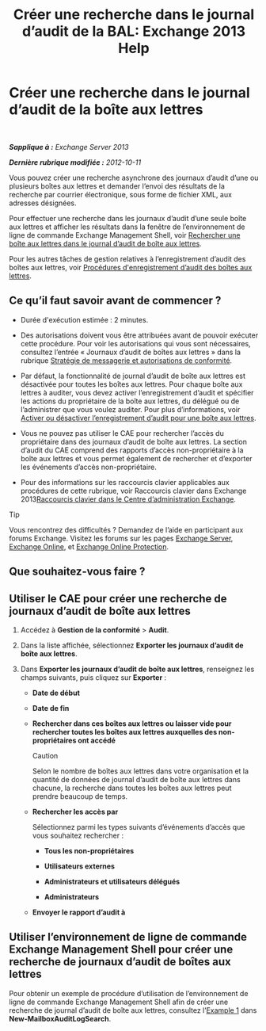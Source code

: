 ﻿---
title: 'Créer une recherche dans le journal d’audit de la BAL: Exchange 2013 Help'
TOCTitle: Créer une recherche dans le journal d’audit de la boîte aux lettres
ms:assetid: 48ba22cf-b1f2-4dbc-98fc-fed22d97db14
ms:mtpsurl: https://technet.microsoft.com/fr-fr/library/Ff461929(v=EXCHG.150)
ms:contentKeyID: 50478026
ms.date: 04/24/2018
mtps_version: v=EXCHG.150
ms.translationtype: HT
---

# Créer une recherche dans le journal d’audit de la boîte aux lettres

 

_**Sapplique à :** Exchange Server 2013_

_**Dernière rubrique modifiée :** 2012-10-11_

Vous pouvez créer une recherche asynchrone des journaux d’audit d’une ou plusieurs boîtes aux lettres et demander l’envoi des résultats de la recherche par courrier électronique, sous forme de fichier XML, aux adresses désignées.

Pour effectuer une recherche dans les journaux d’audit d’une seule boîte aux lettres et afficher les résultats dans la fenêtre de l’environnement de ligne de commande Exchange Management Shell, voir [Rechercher une boîte aux lettres dans le journal d’audit de boîte aux lettres](search-the-mailbox-audit-log-for-a-mailbox-exchange-2013-help.md).

Pour les autres tâches de gestion relatives à l’enregistrement d’audit des boîtes aux lettres, voir [Procédures d'enregistrement d’audit des boîtes aux lettres](mailbox-audit-logging-procedures-exchange-2013-help.md).

## Ce qu’il faut savoir avant de commencer ?

  - Durée d'exécution estimée : 2 minutes.

  - Des autorisations doivent vous être attribuées avant de pouvoir exécuter cette procédure. Pour voir les autorisations qui vous sont nécessaires, consultez l’entrée « Journaux d’audit de boîtes aux lettres » dans la rubrique [Stratégie de messagerie et autorisations de conformité](messaging-policy-and-compliance-permissions-exchange-2013-help.md).

  - Par défaut, la fonctionnalité de journal d’audit de boîte aux lettres est désactivée pour toutes les boîtes aux lettres. Pour chaque boîte aux lettres à auditer, vous devez activer l’enregistrement d’audit et spécifier les actions du propriétaire de la boîte aux lettres, du délégué ou de l’administrer que vous voulez auditer. Pour plus d’informations, voir [Activer ou désactiver l’enregistrement d’audit pour une boîte aux lettres](enable-or-disable-mailbox-audit-logging-for-a-mailbox-exchange-2013-help.md).

  - Vous ne pouvez pas utiliser le CAE pour rechercher l’accès du propriétaire dans des journaux d’audit de boîte aux lettres. La section d’audit du CAE comprend des rapports d’accès non-propriétaire à la boîte aux lettres et vous permet également de rechercher et d’exporter les événements d’accès non-propriétaire.

  - Pour des informations sur les raccourcis clavier applicables aux procédures de cette rubrique, voir Raccourcis clavier dans Exchange 2013[Raccourcis clavier dans le Centre d’administration Exchange](keyboard-shortcuts-in-the-exchange-admin-center-exchange-online-protection-help.md).

> [!TIP]
> Vous rencontrez des difficultés ? Demandez de l’aide en participant aux forums Exchange. Visitez les forums sur les pages <a href="https://go.microsoft.com/fwlink/p/?linkid=60612">Exchange Server</a>, <a href="https://go.microsoft.com/fwlink/p/?linkid=267542">Exchange Online</a>, et <a href="https://go.microsoft.com/fwlink/p/?linkid=285351">Exchange Online Protection</a>.


## Que souhaitez-vous faire ?

## Utiliser le CAE pour créer une recherche de journaux d’audit de boîte aux lettres

1.  Accédez à **Gestion de la conformité** \> **Audit**.

2.  Dans la liste affichée, sélectionnez **Exporter les journaux d’audit de boîte aux lettres**.

3.  Dans **Exporter les journaux d’audit de boîte aux lettres**, renseignez les champs suivants, puis cliquez sur **Exporter** :
    
      - **Date de début**
    
      - **Date de fin**
    
      - **Rechercher dans ces boîtes aux lettres ou laisser vide pour rechercher toutes les boîtes aux lettres auxquelles des non-propriétaires ont accédé**
        
        > [!CAUTION]
        > Selon le nombre de boîtes aux lettres dans votre organisation et la quantité de données de journal d’audit de boîte aux lettres dans chacune, la recherche dans toutes les boîtes aux lettres peut prendre beaucoup de temps.
    
      - **Rechercher les accès par**
        
        Sélectionnez parmi les types suivants d’événements d’accès que vous souhaitez rechercher :
        
          - **Tous les non-propriétaires**
        
          - **Utilisateurs externes**
        
          - **Administrateurs et utilisateurs délégués**
        
          - **Administrateurs**
    
      - **Envoyer le rapport d’audit à**

## Utiliser l’environnement de ligne de commande Exchange Management Shell pour créer une recherche de journaux d’audit de boîtes aux lettres

Pour obtenir un exemple de procédure d’utilisation de l’environnement de ligne de commande Exchange Management Shell afin de créer une recherche de journal d’audit de boîte aux lettres, consultez l’[Example 1](https://technet.microsoft.com/fr-fr/95365cab-bbb2-4a64-8e8f-1c89fa9e0352\(exchg.150\)#example1) dans **New-MailboxAuditLogSearch**.

